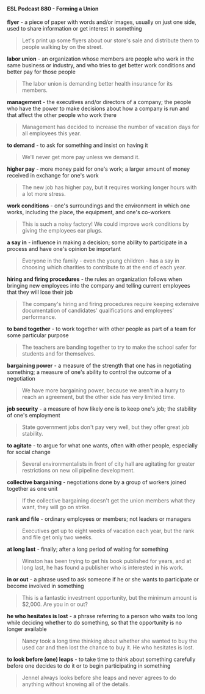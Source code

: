 #### ESL Podcast 880 - Forming a Union

**flyer** - a piece of paper with words and/or images, usually on just one side, used
to share information or get interest in something

> Let's print up some flyers about our store's sale and distribute them to people
walking by on the street.

**labor union** - an organization whose members are people who work in the same
business or industry, and who tries to get better work conditions and better pay
for those people

> The labor union is demanding better health insurance for its members.

**management** - the executives and/or directors of a company; the people who
have the power to make decisions about how a company is run and that affect
the other people who work there

> Management has decided to increase the number of vacation days for all
employees this year.

**to demand** - to ask for something and insist on having it

> We'll never get more pay unless we demand it.

**higher pay** - more money paid for one's work; a larger amount of money
received in exchange for one's work

> The new job has higher pay, but it requires working longer hours with a lot more
stress.

**work conditions** - one's surroundings and the environment in which one works,
including the place, the equipment, and one's co-workers

> This is such a noisy factory! We could improve work conditions by giving the
employees ear plugs.

**a say in** - influence in making a decision; some ability to participate in a process
and have one's opinion be important

> Everyone in the family - even the young children - has a say in choosing which
charities to contribute to at the end of each year.

**hiring and firing procedures** - the rules an organization follows when bringing
new employees into the company and telling current employees that they will
lose their job

> The company's hiring and firing procedures require keeping extensive
documentation of candidates' qualifications and employees' performance.

**to band together** - to work together with other people as part of a team for
some particular purpose

> The teachers are banding together to try to make the school safer for students
and for themselves.

**bargaining power** - a measure of the strength that one has in negotiating
something; a measure of one's ability to control the outcome of a negotiation

> We have more bargaining power, because we aren't in a hurry to reach an
agreement, but the other side has very limited time.

**job security** - a measure of how likely one is to keep one's job; the stability of
one's employment

> State government jobs don't pay very well, but they offer great job stability.

**to agitate** - to argue for what one wants, often with other people, especially for
social change

> Several environmentalists in front of city hall are agitating for greater restrictions
on new oil pipeline development.

**collective bargaining** - negotiations done by a group of workers joined together
as one unit

> If the collective bargaining doesn't get the union members what they want, they
will go on strike.

**rank and file** - ordinary employees or members; not leaders or managers

> Executives get up to eight weeks of vacation each year, but the rank and file
get only two weeks.

**at long last** - finally; after a long period of waiting for something

> Winston has been trying to get his book published for years, and at long last, he
has found a publisher who is interested in his work.

**in or out** - a phrase used to ask someone if he or she wants to participate or
become involved in something

> This is a fantastic investment opportunity, but the minimum amount is $2,000.
Are you in or out?

**he who hesitates is lost** - a phrase referring to a person who waits too long
while deciding whether to do something, so that the opportunity is no longer
available

> Nancy took a long time thinking about whether she wanted to buy the used car
and then lost the chance to buy it. He who hesitates is lost.

**to look before (one) leaps** - to take time to think about something carefully
before one decides to do it or to begin participating in something

> Jennel always looks before she leaps and never agrees to do anything without
knowing all of the details.


